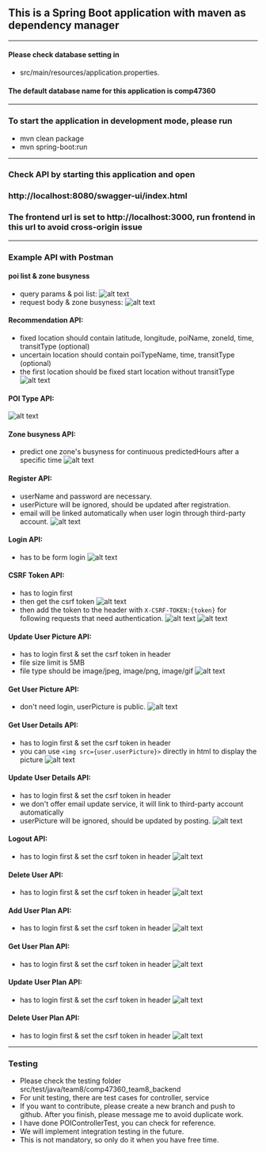 ## This is a Spring Boot application with maven as dependency manager
----------------------
#### Please check database setting in 
- src/main/resources/application.properties.

#### The default database name for this application is comp47360
--------------------
### To start the application in development mode, please run
- mvn clean package
- mvn spring-boot:run
-------------------------
### Check API by starting this application and open
### http://localhost:8080/swagger-ui/index.html
### The frontend url is set to http://localhost:3000, run frontend in this url to avoid cross-origin issue
---------------
### Example API with Postman
#### poi list & zone busyness
- query params & poi list:
![alt text](docs/get_pois.png)
- request body & zone busyness:
![alt text](docs/get_pois2.png)
#### Recommendation API:
- fixed location should contain latitude, longitude, poiName, zoneId, time, transitType (optional) 
- uncertain location should contain poiTypeName, time, transitType (optional) 
- the first location should be fixed start location without transitType
![alt text](docs/get_pois_recommendation.png)
#### POI Type API:
![alt text](docs/get_poitypes.png)
#### Zone busyness API:
- predict one zone's busyness for continuous predictedHours after a specific time
![alt text](docs/get_zones.png)
#### Register API:
- userName and password are necessary.
- userPicture will be ignored, should be updated after registration.
- email will be linked automatically when user login through third-party account.
![alt text](docs/post_register.png)
#### Login API:
- has to be form login
![alt text](docs/post_login.png)
#### CSRF Token API:
- has to login first
- then get the csrf token
![alt text](docs/get_csrf_token.png)
- then add the token to the header with ```X-CSRF-TOKEN:{token}``` for following requests that need authentication.
![alt text](docs/get_csrf_token2.png)
![alt text](docs/get_csrf_token3.png)
#### Update User Picture API:
- has to login first & set the csrf token in header
- file size limit is 5MB
- file type should be image/jpeg, image/png, image/gif
![alt text](docs/post_user_picture.png)
#### Get User Picture API:
- don't need login, userPicture is public.
![alt text](docs/get_user_picture.png)
#### Get User Details API:
- has to login first & set the csrf token in header
- you can use ```<img src={user.userPicture}>```  directly in html to display the picture
![alt text](docs/get_user.png)
#### Update User Details API:
- has to login first & set the csrf token in header
- we don't offer email update service, it will link to third-party account automatically
- userPicture will be ignored, should be updated by posting.
![alt text](docs/put_user.png)
#### Logout API:
- has to login first & set the csrf token in header
![alt text](docs/post_logout.png)
#### Delete User API:
- has to login first & set the csrf token in header
![alt text](docs/delete_user.png)
#### Add User Plan API:
- has to login first & set the csrf token in header
![alt text](docs/post_userplans.png)
#### Get User Plan API:
- has to login first & set the csrf token in header
![alt text](docs/get_userplans.png)
#### Update User Plan API:
- has to login first & set the csrf token in header
![alt text](docs/put_userplans.png)
#### Delete User Plan API:
- has to login first & set the csrf token in header
![alt text](docs/delete_userplans.png)

---------------------
### Testing
- Please check the testing folder src/test/java/team8/comp47360_team8_backend
- For unit testing, there are test cases for controller, service
- If you want to contribute, please create a new branch and push to github. After you finish, please message me to avoid duplicate work.
- I have done POIControllerTest, you can check for reference.
- We will implement integration testing in the future.
- This is not mandatory, so only do it when you have free time.